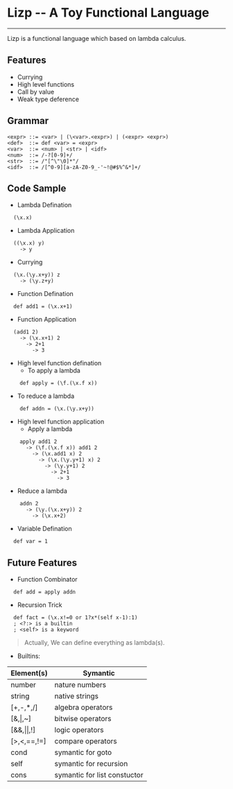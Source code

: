 # Lizp -- A Toy Functional Language
---

Lizp is a functional language which based on lambda calculus.
 
## Features
- Currying
- High level functions
- Call by value
- Weak type deference


## Grammar
```
<expr> ::= <var> | (\<var>.<expr>) | (<expr> <expr>)
<def>  ::= def <var> = <expr>
<var>  ::= <num> | <str> | <idf>
<num>  ::= /-?[0-9]+/
<str>  ::= /"[^\"\0]*"/
<idf>  ::= /[^0-9][a-zA-Z0-9_-'~!@#$%^&*]+/
```


## Code Sample

- Lambda Defination
```
  (\x.x)
```
  
- Lambda Application
```
  ((\x.x) y) 
    -> y
```
  
- Currying
```
  (\x.(\y.x+y)) z 
    -> (\y.z+y) 
```
    
- Function Defination
```
  def add1 = (\x.x+1)
```
  
- Function Application
```
  (add1 2) 
    -> (\x.x+1) 2 
      -> 2+1 
        -> 3
```
        
- High level function defination
  - To apply  a lambda
```
    def apply = (\f.(\x.f x))
```
    
  - To reduce a lambda
```
    def addn = (\x.(\y.x+y))
```
    
- High level function application
  - Apply  a lambda
```
    apply add1 2 
      -> (\f.(\x.f x)) add1 2 
        -> (\x.add1 x) 2 
          -> (\x.(\y.y+1) x) 2 
            -> (\y.y+1) 2 
              -> 2+1 
                -> 3
```
                
  - Reduce a lambda
```
    addn 2 
      -> (\y.(\x.x+y)) 2 
        -> (\x.x+2)
```
        
- Variable Defination
```
  def var = 1
```
  
  
## Future Features

- Function Combinator 
```
  def add = apply addn 
```
  
- Recursion Trick
```
  def fact = (\x.x!=0 or 1?x*(self x-1):1) 
  ; <?:> is a builtin
  ; <self> is a keyword
```

> Actually, We can define everything as lambda(s). 

- Builtins:

| Element(s) | Symantic                     |
| ---------- | ---------------------------- |
|number      | nature numbers               | 
|string      | native strings               |
|[+,-,\*,/]  | algebra operators            |
|[&,\|,~]    | bitwise operators            |
|[&&,\|\|,!] | logic operators              |
|[>,<,==,!=] | compare operators            |
|cond        | symantic for goto            |
|self        | symantic for recursion       |
|cons        | symantic for list constuctor |



